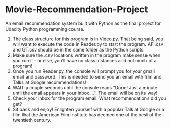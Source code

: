 # Movie-Recommendation-Project
An email recommendation system built with Python as the final project for Udacity Python programming course. 

1.	The class structure for this program is in Video.py. That being said, you will want to execute the code in Reader.py to start the program. AFI.csv and GT.csv should be in the same folder as the Python scripts. 
2.	Make sure the .csv locations written in the program make sense when you run it – or else, you’ll have no class instances and not much of a program!
3.	Once you run Reader.py, the console will prompt you for your gmail email and password. This is needed to send you an email with film and Talks at Google recommendations!
4.	WAIT a couple seconds until the console reads "Done! Just a minute until the email appears in your inbox ...". The email will be on its way!
5.	Check your inbox for the program email. What recommendations did you get?
6.	Sit back and enjoy! Enlighten yourself with a popular Talk at Google or a film that the American Film Institute has deemed one of the best of the twentieth century. 


